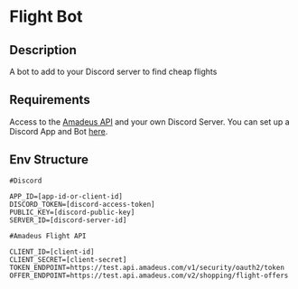 # Flight Bot

## Description

A bot to add to your Discord server to find cheap flights

## Requirements

Access to the [Amadeus API](https://developers.amadeus.com) and your own Discord Server. You can set up a Discord App and Bot [here](https://discord.com/developers/docs/getting-started).

## Env Structure

```
#Discord

APP_ID=[app-id-or-client-id]
DISCORD_TOKEN=[discord-access-token]
PUBLIC_KEY=[discord-public-key]
SERVER_ID=[discord-server-id]

#Amadeus Flight API

CLIENT_ID=[client-id]
CLIENT_SECRET=[client-secret]
TOKEN_ENDPOINT=https://test.api.amadeus.com/v1/security/oauth2/token
OFFER_ENDPOINT=https://test.api.amadeus.com/v2/shopping/flight-offers
```
